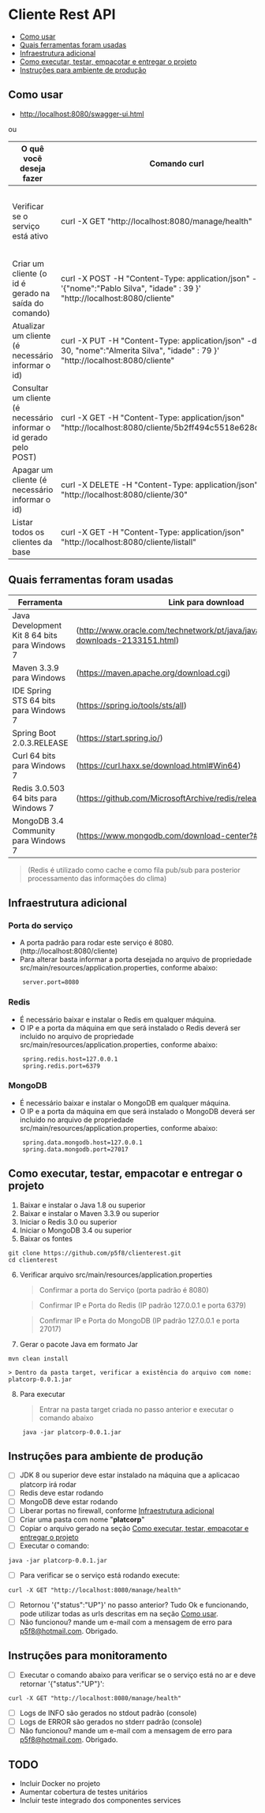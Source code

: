 # Cliente Rest API

* [Como usar](#como-usar)
* [Quais ferramentas foram usadas](#quais-ferramentas-foram-usadas)
* [Infraestrutura adicional](#infraestrutura-adicional)
* [Como executar, testar, empacotar e entregar o projeto](#como-executar-testar-empacotar-e-entregar-o-projeto)
* [Instruções para ambiente de produção](#instruções-para-ambiente-de-produção)

## Como usar 

* [http://localhost:8080/swagger-ui.html](http://localhost:8080/swagger-ui.html)

ou


| O quê você deseja fazer | Comando curl   | Resposta |
|-------------------------|----------------|----------|
| Verificar se o serviço está ativo | curl -X GET "http://localhost:8080/manage/health" | Mensagem json em caso de sucesso, caso demore mais de 5 segundos o retorno o serviço está fora do ar |
|Criar um cliente (o id é gerado na saída do comando) | curl -X POST -H "Content-Type: application/json" -d '{"nome":"Pablo Silva", "idade" : 39 }' "http://localhost:8080/cliente" | cliente em formato json com id gerado automaticamente |
| Atualizar um cliente (é necessário informar o id) | curl -X PUT -H "Content-Type: application/json" -d '{"id" : 30, "nome":"Almerita Silva", "idade" : 79 }' "http://localhost:8080/cliente" | cliente em formato json atualizado |
| Consultar um cliente (é necessário informar o id gerado pelo POST) | curl -X GET -H "Content-Type: application/json" "http://localhost:8080/cliente/5b2ff494c5518e628ca0d381" | cliente em formato json |
| Apagar um cliente (é necessário informar o id) | curl -X DELETE -H "Content-Type: application/json" "http://localhost:8080/cliente/30" | mensagem "ok" de confirmacao de cliente excluido da base | 
| Listar todos os clientes da base | curl -X GET -H "Content-Type: application/json" "http://localhost:8080/cliente/listall" | array de todos os clientes em formato json |
 



## Quais ferramentas foram usadas

| Ferramenta | Link para download |
|------------|--------------------|
|Java Development Kit 8 64 bits para Windows 7 | (http://www.oracle.com/technetwork/pt/java/javase/downloads/jdk8-downloads-2133151.html) |
| Maven 3.3.9 para Windows | (https://maven.apache.org/download.cgi) |
| IDE Spring STS 64 bits para Windows 7 | (https://spring.io/tools/sts/all) |
| Spring Boot 2.0.3.RELEASE | (https://start.spring.io/) |
| Curl 64 bits para Windows 7 | (https://curl.haxx.se/download.html#Win64) |
| Redis 3.0.503 64 bits para Windows 7 | (https://github.com/MicrosoftArchive/redis/releases) |
| MongoDB 3.4 Community para Windows 7 | (https://www.mongodb.com/download-center?#atlas)|

> (Redis é utilizado como cache e como fila pub/sub para posterior processamento das informações do clima)  

## Infraestrutura adicional

### Porta do serviço

* A porta padrão para rodar este serviço é 8080. (http://localhost:8080/cliente)
* Para alterar basta informar a porta desejada no arquivo de propriedade src/main/resources/application.properties, conforme abaixo:
```
	server.port=8080
```

### Redis
* É necessário baixar e instalar o Redis em qualquer máquina.
* O IP e a porta da máquina em que será instalado o Redis deverá ser incluido no arquivo de propriedade src/main/resources/application.properties, conforme abaixo:

```
	spring.redis.host=127.0.0.1
	spring.redis.port=6379
```
		
### MongoDB

* É necessário baixar e instalar o MongoDB em qualquer máquina.
* O IP e a porta da máquina em que será instalado o MongoDB deverá ser incluido no arquivo de propriedade src/main/resources/application.properties, conforme abaixo:

```
	spring.data.mongodb.host=127.0.0.1
	spring.data.mongodb.port=27017
```

## Como executar, testar, empacotar e entregar o projeto

1. Baixar e instalar o Java 1.8 ou superior
2. Baixar e instalar o Maven 3.3.9 ou superior
3. Iniciar o Redis 3.0 ou superior
4. Iniciar o MongoDB 3.4 ou superior
5. Baixar os fontes
```
git clone https://github.com/p5f8/clienterest.git
cd clienterest
```
6. Verificar arquivo src/main/resources/application.properties

	> Confirmar a porta do Serviço (porta padrão é 8080)
	 
	> Confirmar IP e Porta do Redis (IP padrão 127.0.0.1 e porta 6379)
	
	> Confirmar IP e Porta do MongoDB (IP padrão 127.0.0.1 e porta 27017)

7. Gerar o pacote Java em formato Jar
```
mvn clean install
```

	> Dentro da pasta target, verificar a existência do arquivo com nome: platcorp-0.0.1.jar

8. Para executar

	> Entrar na pasta target criada no passo anterior e executar o comando abaixo
``` 
	java -jar platcorp-0.0.1.jar
``` 
	

## Instruções para ambiente de produção

- [ ]  JDK 8 ou superior deve estar instalado na máquina que a aplicacao platcorp irá rodar
- [ ]  Redis deve estar rodando
- [ ]  MongoDB deve estar rodando
- [ ]  Liberar portas no firewall, conforme [Infraestrutura adicional](#infraestrutura-adicional)
- [ ]  Criar uma pasta com nome "**platcorp**" 
- [ ]  Copiar o arquivo gerado na seção [Como executar, testar, empacotar e entregar o projeto](#como-executar-testar-empacotar-e-entregar-o-projeto)
- [ ]  Executar o comando: 
```
java -jar platcorp-0.0.1.jar
```
- [ ]  Para verificar se o serviço está rodando execute:
```
curl -X GET "http://localhost:8080/manage/health"
```
- [ ]  Retornou '{"status":"UP"}' no passo anterior? Tudo Ok e funcionando, pode utilizar todas as urls descritas em na seção [Como usar](#como-usar). 
- [ ]  Não funcionou? mande um e-mail com a mensagem de erro para p5f8@hotmail.com. Obrigado.

## Instruções para monitoramento

- [ ] Executar o comando abaixo para verificar se o serviço está no ar e deve retornar '{"status":"UP"}':
```
curl -X GET "http://localhost:8080/manage/health"
```
- [ ] Logs de INFO são gerados no stdout padrão (console)
- [ ] Logs de ERROR são gerados no stderr padrão (console)
- [ ]  Não funcionou? mande um e-mail com a mensagem de erro para p5f8@hotmail.com. Obrigado.

## TODO

- Incluir Docker no projeto
- Aumentar cobertura de testes unitários
- Incluir teste integrado dos componentes services